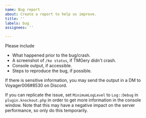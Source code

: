 ```yaml
---
name: Bug report
about: Create a report to help us improve.
title: ''
labels: bug
assignees: ''

---
```


Please include

- What happened prior to the bug/crash.
- A screenshot of `/ko status`, if TMGery didn't crash.
- Console output, if accessible.
- Steps to reproduce the bug, if possible.

If there is sensitive information, you may send the output in a DM to Voyager006#8530 on Discord.

If you can replicate the issue, set `MinimumLogLevel` to `Log::Debug` in `plugin.knockout.php` in order to get more information in the console window. Note that this may have a negative impact on the server performance, so only do this temporarily.
